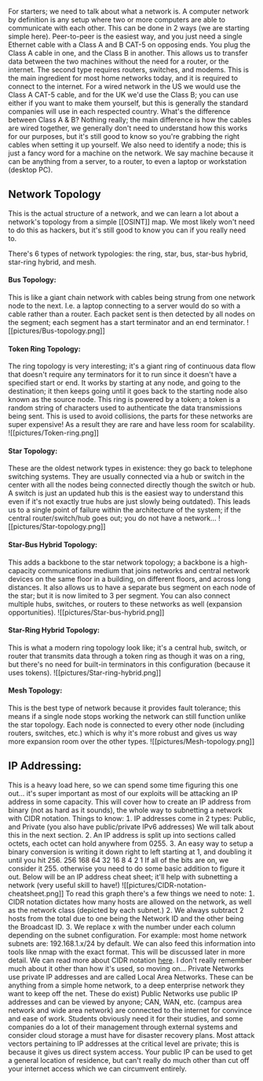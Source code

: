 For starters; we need to talk about what a network is. A computer network by definition is any setup where two or more computers are able to communicate with each other. This can be done in 2 ways (we are starting simple here). Peer-to-peer is the easiest way, and you just need a single Ethernet cable with a Class A and B CAT-5 on opposing ends. You plug the Class A cable in one, and the Class B in another. This allows us to transfer data between the two machines without the need for a router, or the internet. The second type requires routers, switches, and modems. This is the main ingredient for most home networks today, and it is required to connect to the internet. For a wired network in the US we would use the Class A CAT-5 cable, and for the UK we'd use the Class B; you can use either if you want to make them yourself, but this is generally the standard companies will use in each respected country. What's the difference between Class A & B? Nothing really; the main difference is how the cables are wired together, we generally don't need to understand how this works for our purposes, but it's still good to know so you're grabbing the right cables when setting it up yourself. We also need to identify a node; this is just a fancy word for a machine on the network. We say machine because it can be anything from a server, to a router, to even a laptop or workstation (desktop PC).

## Network Topology
This is the actual structure of a network, and we can learn a lot about a network's topology from a simple [[OSINT]] map. We most likely won't need to do this as hackers, but it's still good to know you can if you really need to.

There's 6 types of network typologies: the ring, star, bus, star-bus hybrid, star-ring hybrid, and mesh.
#### Bus Topology:
This is like a giant chain network with cables being strung from one network node to the next. I.e. a laptop connecting to a server would do so with a cable rather than a router. Each packet sent is then detected by all nodes on the segment; each segment has a start terminator and an end terminator.
![[pictures/Bus-topology.png]]
#### Token Ring Topology:
The ring topology is very interesting; it's a giant ring of continuous data flow that doesn't require any terminators for it to run since it doesn't have a specified start or end. It works by starting at any node, and going to the destination; it then keeps going until it goes back to the starting node also known as the source node. This ring is powered by a token; a token is a random string of characters used to authenticate the data transmissions being sent. This is used to avoid collisions, the parts for these networks are super expensive! As a result they are rare and have less room for scalability.
![[pictures/Token-ring.png]]

#### Star Topology:
These are the oldest network types in existence: they go back to telephone switching systems. They are usually connected via a hub or switch in the center with all the nodes being connected directly though the switch or hub. A switch is just an updated hub this is the easiest way to understand this even if it's not exactly true hubs are just slowly being outdated). This leads us to a single point of failure within the architecture of the system; if the central router/switch/hub goes out; you do not have a network...
![[pictures/Star-topology.png]]

#### Star-Bus Hybrid Topology:
This adds a backbone to the star network topology; a backbone is a high-capacity communications medium that joins networks and central network devices on the same floor in a building, on different floors, and across long distances. It also allows us to have a separate bus segment on each node of the star; but it is now limited to 3 per segment. You can also connect multiple hubs, switches, or routers to these networks as well (expansion opportunities).
![[pictures/Star-bus-hybrid.png]]

#### Star-Ring Hybrid Topology:
This is what a modern ring topology look like; it's a central hub, switch, or router that transmits data through a token ring as though it was on a ring, but there's no need for built-in terminators in this configuration (because it uses tokens).
![[pictures/Star-ring-hybrid.png]]

#### Mesh Topology:
This is the best type of network because it provides fault tolerance; this means if a single node stops working the network can still function unlike the star topology. Each node is connected to every other node (including routers, switches, etc.) which is why it's more robust and gives us way more expansion room over the other types.
![[pictures/Mesh-topology.png]]

## IP Addressing:
This is a heavy load here, so we can spend some time figuring this one out... it's super important as most of our exploits will be attacking an IP address in some capacity. This will cover how to create an IP address from binary (not as hard as it sounds), the whole way to subnetting a network with CIDR notation. Things to know:  IP addresses come in 2 types: Public, and Private (you also have public/private IPv6 addresses) We will talk about this in the next section.  An IP address is split up into sections called octets, each octet can hold anywhere from 0255.  An easy way to setup a binary conversion is writing it down right to left starting at 1, and doubling it until you hit 256. 256 168 64 32 16 8 4 2 1 If all of the bits are on, we consider it 255. otherwise you need to do some basic addition to figure it out. Below will be an IP address cheat sheet; it'll help with subnetting a network (very useful skill to have!)
![[pictures/CIDR-notation-cheatsheet.png]]
To read this graph there's a few things we need to note: 
	 CIDR notation dictates how many hosts are allowed on the network, as well as the network class (depicted by each subnet.) 
	 We always subtract 2 hosts from the total due to one being the Network ID and the other being the Broadcast ID. 
	 We replace x with the number under each column depending on the subnet configuration. For example: most home network subnets are: 192.168.1.x/24 by default. We can also feed this information into tools like nmap with the exact format. This will be discussed later in more detail. We can read more about CIDR notation [here](https://whatismyipaddress.com/cidr). I don't really remember much about it other than how it's used, so moving on... Private Networks use private IP addresses and are called Local Area Networks. These can be anything from a simple home network, to a deep enterprise network they want to keep off the net. These do exist) Public Networks use public IP addresses and can be viewed by anyone; CAN, WAN, etc. (campus area network and wide area network) are connected to the internet for convince and ease of work. Students obviously need it for their studies, and some companies do a lot of their management through external systems and consider cloud storage a must have for disaster recovery plans. Most attack vectors pertaining to IP addresses at the critical level are private; this is because it gives us direct system access. Your public IP can be used to get a general location of residence, but can't really do much other than cut off your internet access which we can circumvent entirely.
